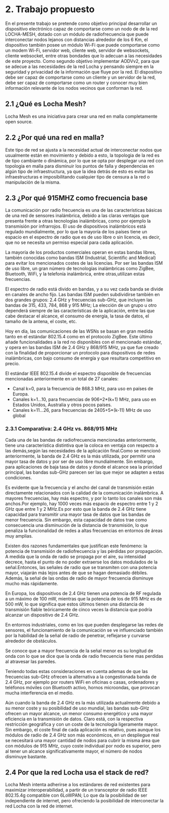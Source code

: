 # 2. Trabajo propuesto

En el presente trabajo se pretende como objetivo principal desarrollar un dispositivo electrónico capaz de comportarse como un nodo de de la red LOCHA-MESH, dotado con un módulo de radiofrecuencia que puede interconectar nodos lejanos con distancias alrededor de los 6 Km, el dispositivo también posee un módulo Wi-Fi que puede comportarse como un modem Wi-Fi, servidor web, cliente web, servidor de websockets, cliente websocket, entre otras bondades que lo adecuan a las necesidades de este proyecto.
Como segundo objetivo implementar AODVv2, para que se adecue a las necesidades de la red Locha y pensando siempre en la seguridad y privacidad de la información que fluye por la red.
El dispositivo debe ser capaz de comportarse como un cliente y un servidor de la red, debe ser capaz de comportarse como un router y conocer muy bien información relevante de los nodos vecinos que conforman la red.

## 2.1 ¿Qué es Locha Mesh?

Locha Mesh es una iniciativa para crear una red en malla completamente open source.

## 2.2 ¿Por qué una red en malla?

Este tipo de red se ajusta a la necesidad actual de interconectar nodos que usualmente están en movimiento y debido a esto, la topologia de la red es de tipo cambiante o dinámica, por lo que se opta por desplegar una red con topologia en malla para disminuir los puntos de falla y dependencias en algún tipo de infraestructura, ya que la idea detrás de esto es evitar las infraestructuras e imposibilitando cualquier tipo de censura a la red o manipulación de la misma. 

## 2.3 ¿Por qué 915MHZ como frecuencia base

La comunicación por radio frecuencia es una de las características básicas de una red de sensores inalámbrica, debido a las claras ventajas que presenta frente a otras tecnologías inalámbricas, como por ejemplo la transmisión por infrarrojos. El uso de dispositivos inalámbricos está regulado mundialmente, por lo que la mayoría de los países tiene un espacio en el espectro de radio que es de uso libre o sin licencia, es decir, que no se necesita un permiso especial para cada aplicación. 

La mayoría de los productos comerciales operan en estas bandas libres, también conocidas como bandas ISM (Industrial, Scientific and Medical) para evitar los mencionados costes de las licencias. Por ser las bandas ISM de uso libre, un gran número de tecnologías inalámbricas como ZigBee, Bluetooth, WiFi, y la telefonía inalámbrica, entre otras,utilizan estas frecuencias. 

El espectro de radio está divido en bandas, y a su vez cada banda se divide en canales de ancho fijo. Las bandas ISM pueden subdividirse también en dos grandes grupos: 2.4 GHz y frecuencias sub-GHz, que incluyen las bandas de 315, 433, 784, 868 y 915 MHz; La elección de un grupo u otro dependerá siempre de las características de la aplicación, entre las que cabe destacar el alcance, el consumo de energía, la tasa de datos, el tamaño de la antena, el coste, etc.


Hoy en día, las comunicaciones de las WSNs se basan en gran medida tanto en el estándar 802.15.4 como en el protocolo ZigBee. Este último añade funcionalidades a la red no disponibles con el mencionado estándar, y opera en las bandas ISM de 2.4 GHz y 868/915 MHz, ya que fue creado con la finalidad de proporcionar un protocolo para dispositivos de redes inalámbricas, con bajo consumo de energía y que resultara competitivo en precio.


El estándar IEEE 802.15.4 divide el espectro disponible de frecuencias mencionadas anteriormente en un total de 27 canales:

- Canal k=0, para la frecuencia de 868.3 MHz, para uso en países de Europa.
- Canales k=1...10, para frecuencias de 906+2*(k+1) MHz, para uso en Estados Unidos, Australia y otros pocos países.
- Canales k=11...26, para frecuencias de 2405+5*(k-11) MHz de uso global

### 2.3.1 Comparativa: 2.4 GHz vs. 868/915 MHz

Cada una de las bandas de radiofrecuencia mencionadas anteriormente, tiene una característica distintiva que la coloca en ventaja con respecto a las demás,según las necesidades de la aplicación final.Como se mencionó anteriormente, la banda de 2.4 GHz es la más utilizada, por permitir una mayor tasa de datos y por ser de uso libre mundialmente. Sin embargo, para aplicaciones de baja tasa de datos y donde el alcance sea la prioridad principal, las bandas sub-GHz parecen ser las que mejor se adapten a estas condiciones.

Es evidente que la frecuencia y el ancho del canal de transmisión están directamente relacionados con la calidad de la comunicación inalámbrica. A mayores frecuencias, hay más espectro, y por lo tanto los canales son más anchos.Por ejemplo, hay 1000 veces más espacio de espectro entre 1 y 2 GHz que entre 1 y 2 MHz.Es por esto que la banda de 2.4 GHz tiene capacidad para transmitir una mayor tasa de datos que las bandas de menor frecuencia. Sin embargo, esta capacidad de datos trae como consecuencia una disminución de la distancia de transmisión, lo que penaliza la funcionalidad de redes a altas frecuencias en entornos de áreas muy amplias.

Existen dos razones fundamentales que justifican este fenómeno: la potencia de transmisión de radiofrecuencia y las pérdidas por propagación. A medida que la onda de radio se propaga por el aire, su intensidad decrece, hasta el punto de no poder extraerse los datos modulados de la señal.Entonces, las señales de radio que se transmiten con una potencia mayor, viajarán más lejos antes de que se hagan demasiado débiles. Además, la señal de las ondas de radio de mayor frecuencia disminuye mucho más rápidamente.

En Europa, los dispositivos de 2.4 GHz tienen una potencia de RF regulada a un máximo de 100 mW, mientras que la potencia de los de 915 MHz es de 500 mW, lo que significa que estos últimos tienen una distancia de transmisión fiable teóricamente de cinco veces la distancia que podría alcanzar un dispositivo de 2.4 GHz.

En entornos industriales, como en los que pueden desplegarse las redes de sensores, el funcionamiento de la comunicación se ve influenciado también por la habilidad de la señal de radio de penetrar, reflejarse y curvarse alrededor de obstáculos.

Se conoce que a mayor frecuencia de la señal menor es su longitud de onda con lo que se dice que la onda de radio frecuencia tiene mas perdidas al atravesar las paredes.

Teniendo todas estas consideraciones en cuenta ademas de que las frecuencias sub-GHz ofrecen la alternativa a la congestionada banda de 2.4 GHz, por ejemplo por routers WiFi en oficinas o casas, ordenadores y teléfonos móviles con Bluetooth activo, hornos microondas, que provocan mucha interferencia en el medio.

Aún cuando la banda de 2.4 GHz es la más utilizada actualmente debido a su menor coste y su posibilidad de uso mundial, las bandas sub-GHz ofrecen un mayor alcance, un menor consumo energético y una mayor eficiencia en la transmisión de datos. Claro está, con la respectiva restricción geográfica y con un coste de la tecnología ligeramente mayor. Sin embargo, el coste final de cada aplicación es relativo, pues aunque los módulos de radio de 2.4 GHz son más económicos, en un despliegue real se necesitará una mayor cantidad de nodos para cubrir la misma área que con módulos de 915 MHz, cuyo coste individual por nodo es superior, pero al tener un alcance significativamente mayor, el número de nodos disminuye bastante.

## 2.4 Por que la red Locha usa el stack de red?

Locha Mesh intenta adherirse a los estándares de red existentes para maximizar interoperabilidad, a partir de un transceptor de radio IEEE 802.15.4g compatible con 6LoWPAN; Lo que da la posibilidad de ser independiente de internet, pero ofreciendo la posibilidad de interconectar la red Locha con la red de internet.
